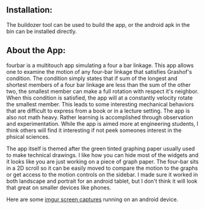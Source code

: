 ## Installation:
The buildozer tool can be used to build the app, or the android apk in the bin can be installed directly.


## About the App:
fourbar is a multitouch app simulating a four a bar linkage. This app allows one to examine the motion of any four-bar
linkage that satisfies Grashof's condition.  The condition simply states that if sum of the longest and shortest members
of a four bar linkage are less than the sum of the other two, the smallest member can make a full rotation with respect
it's neighbor. When this condition is satisfied, the app will at a constantly velocity rotate the smallest member.  This
leads to some interesting mechanical behaviors that are difficult to express from a book or in a lecture setting.  The
app is also not math heavy.  Rather learning is accomplished through observation and experimentation.  While the app is
aimed more at engineering students, I think others will find it interesting if not peek someones interest in the phsical
sciences.

The app itself is themed after the green tinted graphing paper usually used to make technical drawings.  I like how you
can hide most of the widgets and it looks like you are just working on a piece of graph paper.  The four-bar sits in a 2D
scroll so it can be easily moved to compare the motion to the graphs or get access to the motion controls on the
sidebar.  I made sure it worked in both landscape and portrait for an android tablet, but I don't think it will look that
great on smaller devices like phones.

Here are some [imgur screen captures](https://imgur.com/a/0uJLI "Title") running on an android device.


